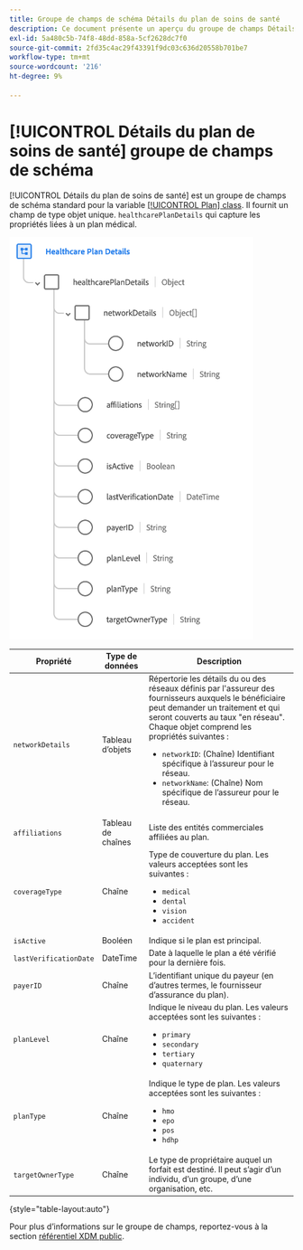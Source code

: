 ```yaml
---
title: Groupe de champs de schéma Détails du plan de soins de santé
description: Ce document présente un aperçu du groupe de champs Détails du plan de soins de santé .
exl-id: 5a480c5b-74f8-48dd-858a-5cf2628dc7f0
source-git-commit: 2fd35c4ac29f43391f9dc03c636d20558b701be7
workflow-type: tm+mt
source-wordcount: '216'
ht-degree: 9%

---
```


# [!UICONTROL Détails du plan de soins de santé] groupe de champs de schéma

[!UICONTROL Détails du plan de soins de santé] est un groupe de champs de schéma standard pour la variable [[!UICONTROL Plan] class](../../classes/plan.md). Il fournit un champ de type objet unique. `healthcarePlanDetails` qui capture les propriétés liées à un plan médical.

![](../../images/field-groups/plan/healthcare-plan-details.png)

| Propriété | Type de données | Description |
| --- | --- | --- |
| `networkDetails` | Tableau d’objets | Répertorie les détails du ou des réseaux définis par l&#39;assureur des fournisseurs auxquels le bénéficiaire peut demander un traitement et qui seront couverts au taux &quot;en réseau&quot;. Chaque objet comprend les propriétés suivantes : <ul><li>`networkID`: (Chaîne) Identifiant spécifique à l’assureur pour le réseau.</li><li>`networkName`: (Chaîne) Nom spécifique de l’assureur pour le réseau.</li></ul> |
| `affiliations` | Tableau de chaînes | Liste des entités commerciales affiliées au plan. |
| `coverageType` | Chaîne | Type de couverture du plan. Les valeurs acceptées sont les suivantes :<ul><li>`medical`</li><li>`dental`</li><li>`vision`</li><li>`accident`</li></ul> |
| `isActive` | Booléen | Indique si le plan est principal. |
| `lastVerificationDate` | DateTime | Date à laquelle le plan a été vérifié pour la dernière fois. |
| `payerID` | Chaîne | L’identifiant unique du payeur (en d’autres termes, le fournisseur d’assurance du plan). |
| `planLevel` | Chaîne | Indique le niveau du plan. Les valeurs acceptées sont les suivantes :<ul><li>`primary`</li><li>`secondary`</li><li>`tertiary`</li><li>`quaternary`</li></ul> |
| `planType` | Chaîne | Indique le type de plan. Les valeurs acceptées sont les suivantes :<ul><li>`hmo`</li><li>`epo`</li><li>`pos`</li><li>`hdhp`</li></ul> |
| `targetOwnerType` | Chaîne | Le type de propriétaire auquel un forfait est destiné. Il peut s’agir d’un individu, d’un groupe, d’une organisation, etc. |

{style="table-layout:auto"}

Pour plus d’informations sur le groupe de champs, reportez-vous à la section [référentiel XDM public](https://github.com/adobe/xdm/blob/master/docs/reference/fieldgroups/plan/healthcare-plan-details.schema.json).
